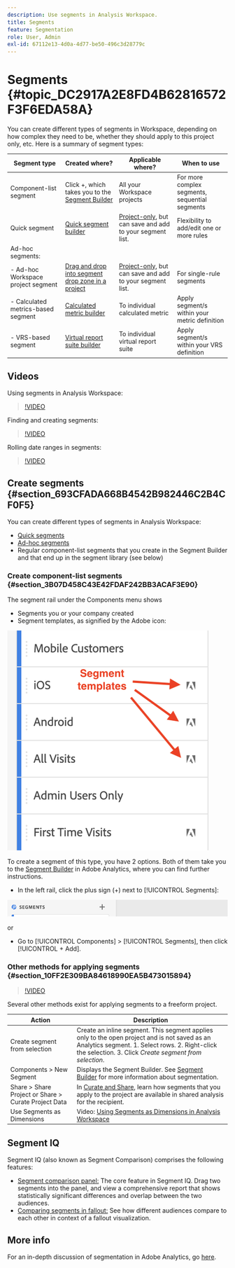 ```yaml
---
description: Use segments in Analysis Workspace.
title: Segments
feature: Segmentation
role: User, Admin
exl-id: 67112e13-4d0a-4d77-be50-496c3d28779c
---
```


# Segments {#topic_DC2917A2E8FD4B62816572F3F6EDA58A}

You can create different types of segments in Workspace, depending on how complex they need to be, whether they should apply to this project only, etc. Here is a summary of segment types:

| Segment type | Created where? | Applicable where? | When to use |
| --- | --- | --- | --- |
| Component-list segment | Click +, which takes you to the [Segment Builder](/help/components/segmentation/segmentation-workflow/seg-build.md) | All your Workspace projects | For more complex segments, sequential segments |
| Quick segment | [Quick segment builder](/help/analyze/analysis-workspace/components/segments/quick-segments.md) | [Project-only](https://experienceleague.adobe.com/docs/analytics/analyze/analysis-workspace/components/segments/quick-segments.html?#what-are-project-only-segments%3F), but can save and add to your segment list. | Flexibility to add/edit one or more rules |
| Ad-hoc segments: |  |  |  | 
|  - Ad-hoc Workspace project segment | [Drag and drop into segment drop zone in a project](/help/analyze/analysis-workspace/components/segments/ad-hoc-segments.md) | [Project-only](https://experienceleague.adobe.com/docs/analytics/analyze/analysis-workspace/components/segments/quick-segments.html?#what-are-project-only-segments%3F), but can save and add to your segment list. | For single-rule segments |  
|  - Calculated metrics-based segment | [Calculated metric builder](https://experienceleague.adobe.com/docs/analytics/components/calculated-metrics/calcmetric-workflow/metrics-with-segments.html) | To individual calculated metric | Apply segment/s within your metric definition |
|  - VRS-based segment | [Virtual report suite builder](https://experienceleague.adobe.com/docs/analytics/components/virtual-report-suites/vrs-workflow/vrs-create.html) | To individual virtual report suite | Apply segment/s within your VRS definition |

## Videos

Using segments in Analysis Workspace:

>[!VIDEO](https://video.tv.adobe.com/v/23977/?quality=12)

Finding and creating segments:

>[!VIDEO](https://video.tv.adobe.com/v/334092/?quality=12)

Rolling date ranges in segments:

>[!VIDEO](https://video.tv.adobe.com/v/25403/?quality=12)

## Create segments {#section_693CFADA668B4542B982446C2B4CF0F5}

You can create different types of segments in Analysis Workspace:

* [Quick segments](/help/analyze/analysis-workspace/components/segments/quick-segments.md)
* [Ad-hoc segments](/help/analyze/analysis-workspace/components/segments/ad-hoc-segments.md)
* Regular component-list segments that you create in the Segment Builder and that end up in the segment library (see below)

### Create component-list segments {#section_3B07D458C43E42FDAF242BB3ACAF3E90}

The segment rail under the Components menu shows 
* Segments you or your company created
* Segment templates, as signified by the Adobe icon:

![](assets/segment_icons.png)

To create a segment of this type, you have 2 options. Both of them take you to the [Segment Builder](/help/components/segmentation/segmentation-workflow/seg-build.md) in Adobe Analytics, where you can find further instructions.

* In the left rail, click the plus sign (+) next to [!UICONTROL Segments]:

![](assets/create-seg.png)

or 

* Go to [!UICONTROL Components] > [!UICONTROL Segments], then click [!UICONTROL + Add].


### Other methods for applying segments {#section_10FF2E309BA84618990EA5B473015894}

>[!VIDEO](https://video.tv.adobe.com/v/30994/?quality=12)

Several other methods exist for applying segments to a freeform project.

| Action | Description |
|--- |--- |
| Create segment from selection | Create an inline segment. This segment applies only to the open project and is not saved as an Analytics segment. 1. Select rows.  2. Right-click the selection.  3. Click *Create segment from selection*. |
| Components > New Segment | Displays the Segment Builder. See [Segment Builder](https://experienceleague.adobe.com/docs/analytics/components/segmentation/segmentation-workflow/seg-build.html) for more information about segmentation. |
| Share > Share Project or Share > Curate Project Data | In [Curate and Share](https://experienceleague.adobe.com/docs/analytics/analyze/analysis-workspace/curate-share/curate.html#concept_4A9726927E7C44AFA260E2BB2721AFC6), learn how segments that you apply to the project are available in shared analysis for the recipient. |
| Use Segments as Dimensions | Video: [Using Segments as Dimensions in Analysis Workspace](https://experienceleague.adobe.com/docs/analytics-learn/tutorials/analysis-workspace/applying-segments/using-segments-as-dimensions-in-analysis-workspace.html?lang=en) |

## Segment IQ

Segment IQ (also known as Segment Comparison) comprises the following features:

* [Segment comparison panel:](/help/analyze/analysis-workspace/c-panels/c-segment-comparison/segment-comparison.md) The core feature in Segment IQ. Drag two segments into the panel, and view a comprehensive report that shows statistically significant differences and overlap between the two audiences.
* [Comparing segments in fallout:](/help/analyze/analysis-workspace/visualizations/fallout/compare-segments-fallout.md) See how different audiences compare to each other in context of a fallout visualization.

## More info

For an in-depth discussion of segmentation in Adobe Analytics, go [here](/help/components/segmentation/seg-overview.md).
